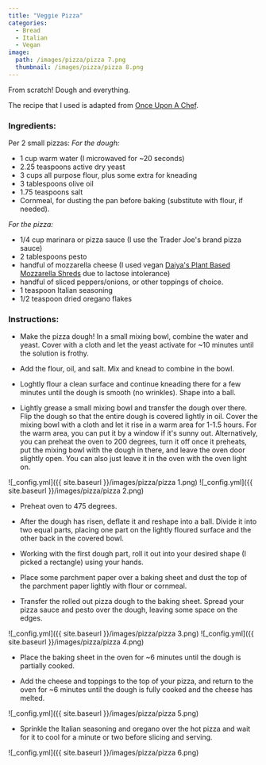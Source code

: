 ```yaml
---
title: "Veggie Pizza"
categories:
  - Bread
  - Italian
  - Vegan
image:
  path: /images/pizza/pizza 7.png
  thumbnail: /images/pizza/pizza 8.png
---
```


From scratch! Dough and everything.

The recipe that I used is adapted from [Once Upon A Chef](https://www.onceuponachef.com/how-to/pizza-dough-recipe.html).

### Ingredients:

Per 2 small pizzas:
_For the dough:_

* 1 cup warm water (I microwaved for ~20 seconds)
* 2.25 teaspoons active dry yeast
* 3 cups all purpose flour, plus some extra for kneading
* 3 tablespoons olive oil
* 1.75 teaspoons salt
* Cornmeal, for dusting the pan before baking (substitute with flour, if needed).

_For the pizza:_
* 1/4 cup marinara or pizza sauce (I use the Trader Joe's brand pizza sauce)
* 2 tablespoons pesto
* handful of mozzarella cheese (I used vegan [Daiya's Plant Based Mozzarella Shreds](https://www.kroger.com/p/daiya-dairy-free-mozzarella-style-shreds/0087145900320) due to lactose intolerance)
* handful of sliced peppers/onions, or other toppings of choice.
* 1 teaspoon Italian seasoning 
* 1/2 teaspoon dried oregano flakes

### Instructions:

* Make the pizza dough! In a small mixing bowl, combine the water and yeast. Cover with a cloth and let the yeast activate for ~10 minutes until the solution is frothy.

* Add the flour, oil, and salt. Mix and knead to combine in the bowl.

* Loghtly flour a clean surface and continue kneading there for a few minutes until the dough is smooth (no wrinkles). Shape into a ball.

* Lightly grease a small mixing bowl and transfer the dough over there. Flip the dough so that the entire dough is covered lightly in oil. Cover the mixing bowl with a cloth and let it rise in a warm area for 1-1.5 hours. For the warm area, you can put it by a window if it's sunny out. Alternatively, you can preheat the oven to 200 degrees, turn it off once it preheats, put the mixing bowl with the dough in there, and leave the oven door slightly open. You can also just leave it in the oven with the oven light on.

![_config.yml]({{ site.baseurl }}/images/pizza/pizza 1.png)
![_config.yml]({{ site.baseurl }}/images/pizza/pizza 2.png)

* Preheat oven to 475 degrees.

* After the dough has risen, deflate it and reshape into a ball. Divide it into two equal parts, placing one part on the lightly floured surface and the other back in the covered bowl.

* Working with the first dough part, roll it out into your desired shape (I picked a rectangle) using your hands. 

* Place some parchment paper over a baking sheet and dust the top of the parchment paper lightly with flour or cornmeal. 

* Transfer the rolled out pizza dough to the baking sheet. Spread your pizza sauce and pesto over the dough, leaving some space on the edges.

![_config.yml]({{ site.baseurl }}/images/pizza/pizza 3.png)
![_config.yml]({{ site.baseurl }}/images/pizza/pizza 4.png)

* Place the baking sheet in the oven for ~6 minutes until the dough is partially cooked.

* Add the cheese and toppings to the top of your pizza, and return to the oven for ~6 minutes until the dough is fully cooked and the cheese has melted.

![_config.yml]({{ site.baseurl }}/images/pizza/pizza 5.png)

* Sprinkle the Italian seasoning and oregano over the hot pizza and wait for it to cool for a minute or two before slicing and serving.

![_config.yml]({{ site.baseurl }}/images/pizza/pizza 6.png)

